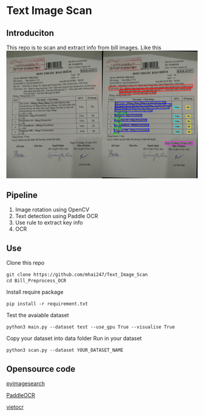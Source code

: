 # Text Image Scan
## Introduciton
This repo is to scan and extract info from bill images.
Like this
![Result](result.png "Result")
## Pipeline
1. Image rotation using OpenCV
1. Text detection using Paddle OCR
1. Use rule to extract key info
1. OCR
## Use

Clone this repo

```
git clone https://github.com/mhai247/Text_Image_Scan
cd Bill_Preprocess_OCR
```
Install require package

```
pip install -r requirement.txt
```

Test the avaiable dataset

```
python3 main.py --dataset test --use_gpu True --visualise True
```

Copy your dataset into data folder
Run in your dataset

```
python3 scan.py --dataset YOUR_DATASET_NAME
```

## Opensource code
[pyimagesearch](https://www.pyimagesearch.com/2014/08/25/4-point-opencv-getperspective-transform-example/)

[PaddleOCR](https://github.com/PaddlePaddle/PaddleOCR)

[vietocr](https://github.com/pbcquoc/vietocr)